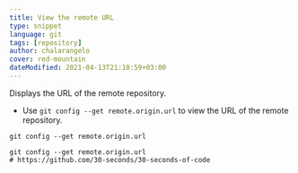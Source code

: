 ```yaml
---
title: View the remote URL
type: snippet
language: git
tags: [repository]
author: chalarangelo
cover: red-mountain
dateModified: 2021-04-13T21:10:59+03:00
---
```


Displays the URL of the remote repository.

- Use `git config --get remote.origin.url` to view the URL of the remote repository.

```shell
git config --get remote.origin.url
```

```shell
git config --get remote.origin.url
# https://github.com/30-seconds/30-seconds-of-code
```
